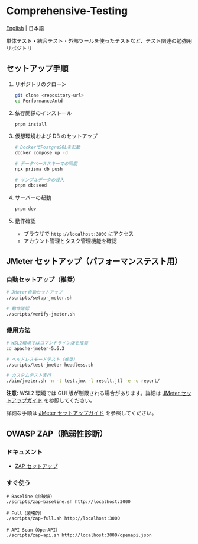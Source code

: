 # Comprehensive-Testing

[English](./docs/lang/en.md) | 日本語

単体テスト・結合テスト・外部ツールを使ったテストなど、テスト関連の勉強用リポジトリ

## セットアップ手順

1. リポジトリのクローン

   ```bash
   git clone <repository-url>
   cd PerformanceAntd
   ```

2. 依存関係のインストール

   ```bash
   pnpm install
   ```

3. 仮想環境および DB のセットアップ

   ```bash
   # DockerでPostgreSQLを起動
   docker compose up -d

   # データベーススキーマの同期
   npx prisma db push

   # サンプルデータの投入
   pnpm db:seed
   ```

4. サーバーの起動

   ```bash
   pnpm dev
   ```

5. 動作確認
   - ブラウザで `http://localhost:3000` にアクセス
   - アカウント管理とタスク管理機能を確認

## JMeter セットアップ（パフォーマンステスト用）

### 自動セットアップ（推奨）

```bash
# JMeter自動セットアップ
./scripts/setup-jmeter.sh

# 動作確認
./scripts/verify-jmeter.sh
```

### 使用方法

```bash
# WSL2環境ではコマンドライン版を推奨
cd apache-jmeter-5.6.3

# ヘッドレスモードテスト（推奨）
./scripts/test-jmeter-headless.sh

# カスタムテスト実行
./bin/jmeter.sh -n -t test.jmx -l result.jtl -e -o report/
```

**注意:** WSL2 環境では GUI 版が制限される場合があります。詳細は [JMeter セットアップガイド](./docs/jmeter/JMETER_SETUP.md) を参照してください。

詳細な手順は [JMeter セットアップガイド](./docs/jmeter/JMETER_SETUP.md) を参照してください。

## OWASP ZAP（脆弱性診断）

### ドキュメント

- [ZAP セットアップ](./docs/security/ZAP_SETUP.md)

### すぐ使う

```
# Baseline（非破壊）
./scripts/zap-baseline.sh http://localhost:3000

# Full（破壊的）
./scripts/zap-full.sh http://localhost:3000

# API Scan（OpenAPI）
./scripts/zap-api.sh http://localhost:3000/openapi.json
```
